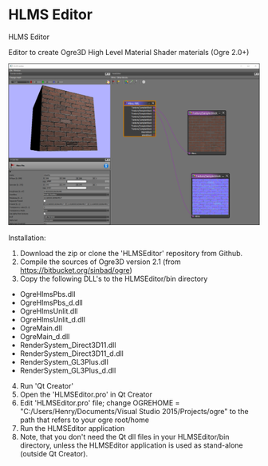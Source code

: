 # HLMS Editor
HLMS Editor

Editor to create Ogre3D High Level Material Shader materials (Ogre 2.0+)

![HLMS Editor](/HLMSEditor.png)

Installation:<br/>
1. Download the zip or clone the 'HLMSEditor' repository from Github.<br/>
2. Compile the sources of Ogre3D version 2.1 (from https://bitbucket.org/sinbad/ogre)<br/>
3. Copy the following DLL's to the HLMSEditor/bin directory<br/>
- OgreHlmsPbs.dll<br/>
- OgreHlmsPbs_d.dll<br/>
- OgreHlmsUnlit.dll<br/>
- OgreHlmsUnlit_d.dll<br/>
- OgreMain.dll<br/>
- OgreMain_d.dll<br/>
- RenderSystem_Direct3D11.dll<br/>
- RenderSystem_Direct3D11_d.dll<br/>
- RenderSystem_GL3Plus.dll<br/>
- RenderSystem_GL3Plus_d.dll<br/>
4. Run 'Qt Creator'<br/>
5. Open the 'HLMSEditor.pro' in Qt Creator<br/>
6. Edit 'HLMSEditor.pro' file; change OGREHOME = "C:/Users/Henry/Documents/Visual Studio 2015/Projects/ogre" to the path that refers to your ogre root/home<br/>
7. Run the HLMSEditor application<br/>
8. Note, that you don't need the Qt dll files in your HLMSEditor/bin directory, unless the HLMSEditor application is used as stand-alone (outside Qt Creator).<br/>
